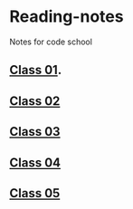 # Reading-notes
Notes for code school

## [Class 01](Class01/Lab01/Class01.md).




## [Class 02](Class02/Reading02.md)

## [Class 03](Class03/README03.md)

## [Class 04](Class04/README.md)

## [Class 05](Class05/README05.md)